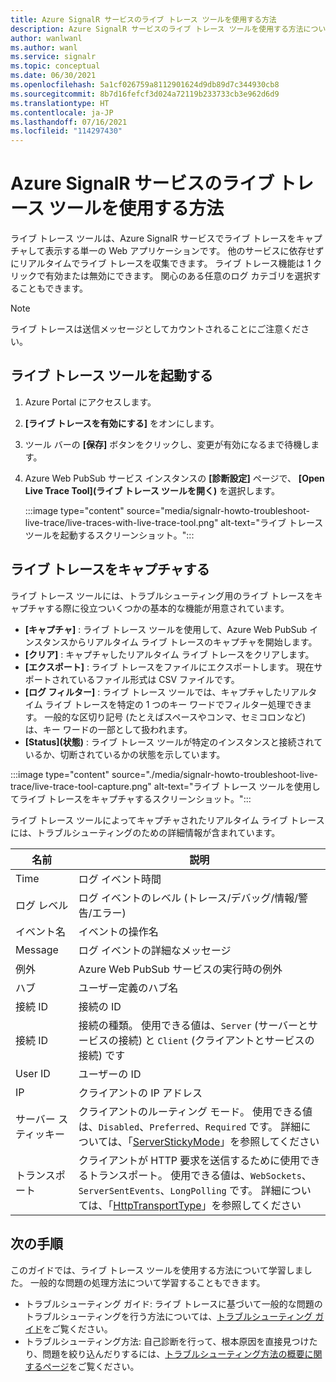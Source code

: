 ```yaml
---
title: Azure SignalR サービスのライブ トレース ツールを使用する方法
description: Azure SignalR サービスのライブ トレース ツールを使用する方法について説明します
author: wanlwanl
ms.author: wanl
ms.service: signalr
ms.topic: conceptual
ms.date: 06/30/2021
ms.openlocfilehash: 5a1cf026759a8112901624d9db89d7c344930cb8
ms.sourcegitcommit: 8b7d16fefcf3d024a72119b233733cb3e962d6d9
ms.translationtype: HT
ms.contentlocale: ja-JP
ms.lasthandoff: 07/16/2021
ms.locfileid: "114297430"
---
```

# <a name="how-to-use-live-trace-tool-for-azure-signalr-service"></a>Azure SignalR サービスのライブ トレース ツールを使用する方法

ライブ トレース ツールは、Azure SignalR サービスでライブ トレースをキャプチャして表示する単一の Web アプリケーションです。 他のサービスに依存せずにリアルタイムでライブ トレースを収集できます。
ライブ トレース機能は 1 クリックで有効または無効にできます。 関心のある任意のログ カテゴリを選択することもできます。

> [!NOTE]
> ライブ トレースは送信メッセージとしてカウントされることにご注意ください。

## <a name="launch-the-live-trace-tool"></a>ライブ トレース ツールを起動する

1. Azure Portal にアクセスします。
2. **[ライブ トレースを有効にする]** をオンにします。
3. ツール バーの **[保存]** ボタンをクリックし、変更が有効になるまで待機します。
4. Azure Web PubSub サービス インスタンスの **[診断設定]** ページで、 **[Open Live Trace Tool]\(ライブ トレース ツールを開く\)** を選択します。 

    :::image type="content" source="media/signalr-howto-troubleshoot-live-trace/live-traces-with-live-trace-tool.png" alt-text="ライブ トレース ツールを起動するスクリーンショット。":::

## <a name="capture-live-traces"></a>ライブ トレースをキャプチャする

ライブ トレース ツールには、トラブルシューティング用のライブ トレースをキャプチャする際に役立ついくつかの基本的な機能が用意されています。

* **[キャプチャ]** : ライブ トレース ツールを使用して、Azure Web PubSub インスタンスからリアルタイム ライブ トレースのキャプチャを開始します。
* **[クリア]** : キャプチャしたリアルタイム ライブ トレースをクリアします。
* **[エクスポート]** : ライブ トレースをファイルにエクスポートします。 現在サポートされているファイル形式は CSV ファイルです。
* **[ログ フィルター]** : ライブ トレース ツールでは、キャプチャしたリアルタイム ライブ トレースを特定の 1 つのキー ワードでフィルター処理できます。 一般的な区切り記号 (たとえばスペースやコンマ、セミコロンなど) は、キー ワードの一部として扱われます。 
* **[Status]\(状態\)** : ライブ トレース ツールが特定のインスタンスと接続されているか、切断されているかの状態を示しています。

:::image type="content" source="./media/signalr-howto-troubleshoot-live-trace/live-trace-tool-capture.png" alt-text="ライブ トレース ツールを使用してライブ トレースをキャプチャするスクリーンショット。":::

ライブ トレース ツールによってキャプチャされたリアルタイム ライブ トレースには、トラブルシューティングのための詳細情報が含まれています。 

| 名前 | 説明 |
| ------------ |  ------------------------ | 
| Time | ログ イベント時間 |
| ログ レベル | ログ イベントのレベル (トレース/デバッグ/情報/警告/エラー) |
| イベント名 | イベントの操作名 |
| Message | ログ イベントの詳細なメッセージ |
| 例外 | Azure Web PubSub サービスの実行時の例外 |
| ハブ | ユーザー定義のハブ名 |
| 接続 ID | 接続の ID |
| 接続 ID | 接続の種類。 使用できる値は、`Server` (サーバーとサービスの接続) と `Client` (クライアントとサービスの接続) です|
| User ID | ユーザーの ID |
| IP | クライアントの IP アドレス |
| サーバー スティッキー | クライアントのルーティング モード。 使用できる値は、`Disabled`、`Preferred`、`Required` です。 詳細については、「[ServerStickyMode](https://github.com/Azure/azure-signalr/blob/master/docs/run-asp-net-core.md#serverstickymode)」を参照してください |
| トランスポート | クライアントが HTTP 要求を送信するために使用できるトランスポート。 使用できる値は、`WebSockets`、`ServerSentEvents`、`LongPolling` です。 詳細については、「[HttpTransportType](/dotnet/api/microsoft.aspnetcore.http.connections.httptransporttype)」を参照してください |

## <a name="next-steps"></a>次の手順

このガイドでは、ライブ トレース ツールを使用する方法について学習しました。 一般的な問題の処理方法について学習することもできます。
* トラブルシューティング ガイド: ライブ トレースに基づいて一般的な問題のトラブルシューティングを行う方法については、[トラブルシューティング ガイド](./signalr-howto-troubleshoot-guide.md)をご覧ください。
* トラブルシューティング方法: 自己診断を行って、根本原因を直接見つけたり、問題を絞り込んだりするには、[トラブルシューティング方法の概要に関するページ](./signalr-howto-troubleshoot-method.md)をご覧ください。